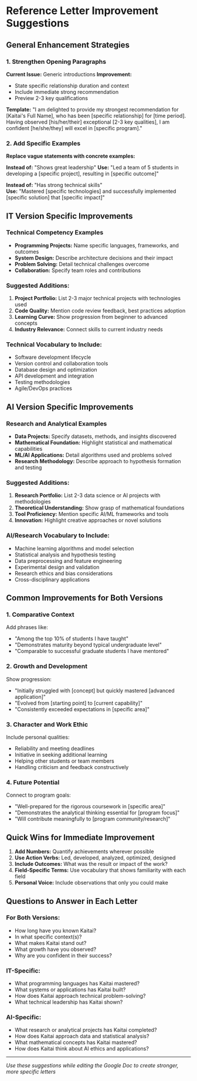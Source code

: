 # Reference Letter Improvement Suggestions

## General Enhancement Strategies

### 1. Strengthen Opening Paragraphs
**Current Issue:** Generic introductions
**Improvement:** 
- State specific relationship duration and context
- Include immediate strong recommendation
- Preview 2-3 key qualifications

**Template:**
"I am delighted to provide my strongest recommendation for [Kaitai's Full Name], who has been [specific relationship] for [time period]. Having observed [his/her/their] exceptional [2-3 key qualities], I am confident [he/she/they] will excel in [specific program]."

### 2. Add Specific Examples
**Replace vague statements with concrete examples:**

**Instead of:** "Shows great leadership"
**Use:** "Led a team of 5 students in developing a [specific project], resulting in [specific outcome]"

**Instead of:** "Has strong technical skills"  
**Use:** "Mastered [specific technologies] and successfully implemented [specific solution] that [specific impact]"

## IT Version Specific Improvements

### Technical Competency Examples
- **Programming Projects:** Name specific languages, frameworks, and outcomes
- **System Design:** Describe architecture decisions and their impact
- **Problem Solving:** Detail technical challenges overcome
- **Collaboration:** Specify team roles and contributions

### Suggested Additions:
1. **Project Portfolio:** List 2-3 major technical projects with technologies used
2. **Code Quality:** Mention code review feedback, best practices adoption
3. **Learning Curve:** Show progression from beginner to advanced concepts
4. **Industry Relevance:** Connect skills to current industry needs

### Technical Vocabulary to Include:
- Software development lifecycle
- Version control and collaboration tools
- Database design and optimization
- API development and integration
- Testing methodologies
- Agile/DevOps practices

## AI Version Specific Improvements

### Research and Analytical Examples
- **Data Projects:** Specify datasets, methods, and insights discovered
- **Mathematical Foundation:** Highlight statistical and mathematical capabilities
- **ML/AI Applications:** Detail algorithms used and problems solved
- **Research Methodology:** Describe approach to hypothesis formation and testing

### Suggested Additions:
1. **Research Portfolio:** List 2-3 data science or AI projects with methodologies
2. **Theoretical Understanding:** Show grasp of mathematical foundations
3. **Tool Proficiency:** Mention specific AI/ML frameworks and tools
4. **Innovation:** Highlight creative approaches or novel solutions

### AI/Research Vocabulary to Include:
- Machine learning algorithms and model selection
- Statistical analysis and hypothesis testing
- Data preprocessing and feature engineering
- Experimental design and validation
- Research ethics and bias considerations
- Cross-disciplinary applications

## Common Improvements for Both Versions

### 1. Comparative Context
Add phrases like:
- "Among the top 10% of students I have taught"
- "Demonstrates maturity beyond typical undergraduate level"
- "Comparable to successful graduate students I have mentored"

### 2. Growth and Development
Show progression:
- "Initially struggled with [concept] but quickly mastered [advanced application]"
- "Evolved from [starting point] to [current capability]"
- "Consistently exceeded expectations in [specific area]"

### 3. Character and Work Ethic
Include personal qualities:
- Reliability and meeting deadlines
- Initiative in seeking additional learning
- Helping other students or team members
- Handling criticism and feedback constructively

### 4. Future Potential
Connect to program goals:
- "Well-prepared for the rigorous coursework in [specific area]"
- "Demonstrates the analytical thinking essential for [program focus]"
- "Will contribute meaningfully to [program community/research]"

## Quick Wins for Immediate Improvement

1. **Add Numbers:** Quantify achievements wherever possible
2. **Use Action Verbs:** Led, developed, analyzed, optimized, designed
3. **Include Outcomes:** What was the result or impact of the work?
4. **Field-Specific Terms:** Use vocabulary that shows familiarity with each field
5. **Personal Voice:** Include observations that only you could make

## Questions to Answer in Each Letter

### For Both Versions:
- How long have you known Kaitai?
- In what specific context(s)?
- What makes Kaitai stand out?
- What growth have you observed?
- Why are you confident in their success?

### IT-Specific:
- What programming languages has Kaitai mastered?
- What systems or applications has Kaitai built?
- How does Kaitai approach technical problem-solving?
- What technical leadership has Kaitai shown?

### AI-Specific:
- What research or analytical projects has Kaitai completed?
- How does Kaitai approach data and statistical analysis?
- What mathematical concepts has Kaitai mastered?
- How does Kaitai think about AI ethics and applications?

---

*Use these suggestions while editing the Google Doc to create stronger, more specific letters*